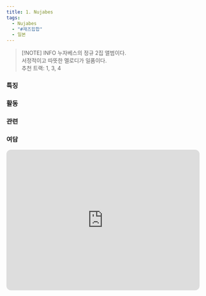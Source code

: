 ```yaml
---
title: 1. Nujabes
tags:
  - Nujabes
  - "#재즈힙합"
  - 일본
---
```


> [!NOTE] INFO
> 누자베스의 정규 2집 앨범이다.  
>  서정적이고 따뜻한 멜로디가 일품이다.  
>  추천 트랙: 1, 3, 4

### 특징
### 활동
### 관련 
### 여담

<iframe style="border-radius:12px" src="https://open.spotify.com/embed/album/6nVACH6a27eOWiumAJhDWS?utm_source=generator&theme=0" width="100%" height="368" frameBorder="0" allowfullscreen="" allow="autoplay; clipboard-write; encrypted-media; fullscreen; picture-in-picture" loading="lazy"></iframe>
